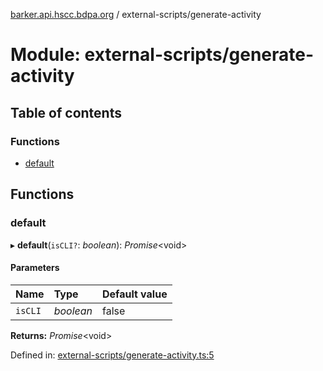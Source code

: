 [barker.api.hscc.bdpa.org][1] / external-scripts/generate-activity

# Module: external-scripts/generate-activity

## Table of contents

### Functions

- [default][2]

## Functions

### default

▸ **default**(`isCLI?`: _boolean_): _Promise_\<void>

#### Parameters

| Name    | Type      | Default value |
| :------ | :-------- | :------------ |
| `isCLI` | _boolean_ | false         |

**Returns:** _Promise_\<void>

Defined in: [external-scripts/generate-activity.ts:5][3]

[1]: ../README.md
[2]: external_scripts_generate_activity.md#default
[3]:
  https://github.com/nhscc/barker.api.hscc.bdpa.org/blob/37281dd/external-scripts/generate-activity.ts#L5
